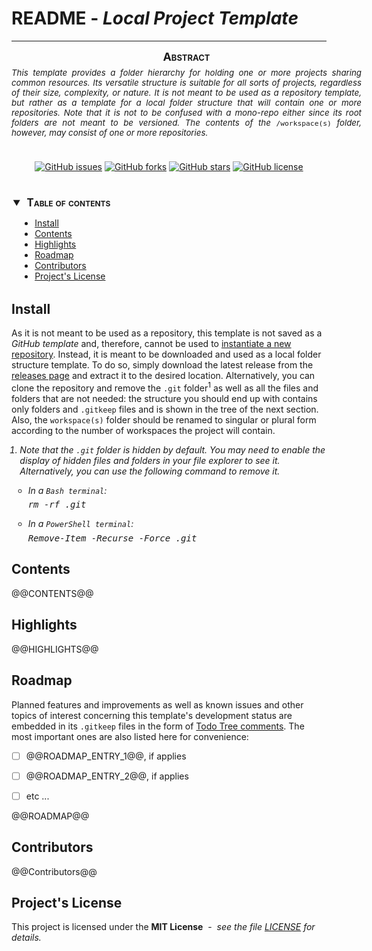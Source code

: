 # README - *Local Project Template*

---

<div style="
    font-size: normal;
    margin: 0 auto 5ex auto;
    width: 40em;"
>
<div style="font-size: 95%; text-align: justify;">
<div style="
  font-size:135%;
  text-align: center;
  font-weight: bold;
  margin: 0 0 .75ex 0;
  font-variant: small-caps;"
>Abstract</div>
<div style="text-align: justify">
<i>This template provides a folder hierarchy for holding one or more projects sharing common
resources.  Its versatile structure is suitable for all sorts of projects, regardless of their size,
complexity, or nature. It is not meant to be used as a repository template, but rather as a template
for a local folder structure that will contain one or more repositories. Note that it is not to be
confused with a mono-repo either since its root folders are not meant to be versioned. The
contents of the <code style="font-style: normal">/workspace(s)</code> folder, however, may consist of one or more repositories.</i>
</div></div></div>
<div style="
   width: 100%;
   text-align: center;
    margin-bottom: 5ex;"
>

[![GitHub issues](https://img.shields.io/github/issues/e2d2ipi/tmpl-projects-root-folder.svg)](https://github.com/e2d2ipi/tmpl-projects-root-folder/issues)
[![GitHub forks](https://img.shields.io/github/forks/e2d2ipi/tmpl-projects-root-folder.svg)](https://github.com/e2d2ipi/tmpl-projects-root-folder/network)
[![GitHub stars](https://img.shields.io/github/stars/e2d2ipi/tmpl-projects-root-folder.svg)](https://github.com/e2d2ipi/tmpl-projects-root-folder/stargazers)
[![GitHub license](https://img.shields.io/github/license/e2d2ipi/tmpl-projects-root-folder.svg)](https://github.com/e2d2ipi/tmpl-projects-root-folder/blob/main/LICENSE.md)

</div>
<div>

<!-- @import "[TOC]" {cmd="toc" depthFrom=2 depthTo=6 orderedList=false} -->
<details open style="margin: 14pt 0pt 24pt 10pt">
<summary style="margin-left: -8pt; font-weight: bold; font-size: larger; font-variant: small-caps">
<span style="margin-left: 3pt">Table of contents<span></summary>

<!-- code_chunk_output -->

- [Install](#install)
- [Contents](#contents)
- [Highlights](#highlights)
- [Roadmap](#roadmap)
- [Contributors](#contributors)
- [Project's License](#projects-license)

<!-- /code_chunk_output -->

</detail>
</div>

## Install

As it is not meant to be used as a repository, this template is not saved as a *GitHub template* and,
 therefore, cannot be used to [instantiate a new repository](https://tinyurl.com/z427byf6).
 Instead, it is meant to be downloaded and used as a local folder structure template. To do so,
 simply download the latest release from the [releases page](https://tinyurl.com/4f3ekkzb) and
 extract it to the desired location. Alternatively, you can clone the repository and remove the `.git`
 folder<sup>1</sup> as well as all the files and folders that are not needed: the structure you should
 end up with contains only folders and `.gitkeep` files and is shown in the tree of the next section.
 Also, the `workspace(s)` folder should be renamed to singular or plural form according to the
 number of workspaces the project will contain.

<ol style="font-style: italic; padding-left: 10pt">
  <li>
      <p>
        Note that the <code>.git</code> folder is hidden by default. You may need to enable the
        display of hidden files and folders in your file explorer to see it. Alternatively, you can use the
        following command to remove it.
      </p>
      <ul style="font-style: italic; padding-left: 10pt">
        <li>In a <code>Bash terminal</code>:
          <pre style="color:inherit; margin-top: 5pt">rm -rf .git</pre>
        </li>
        <li>In a <code>PowerShell terminal</code>:
          <pre style="color:inherit; margin-top: 5pt">Remove-Item -Recurse -Force .git</pre>
        </li>
      </ul>
  </li>
</ol>

## Contents

@@CONTENTS@@

## Highlights

@@HIGHLIGHTS@@

## Roadmap

Planned features and improvements as well as known issues and other topics of interest concerning
this template's development status are embedded in its `.gitkeep` files in the form of
[Todo Tree comments](https://marketplace.visualstudio.com/items?itemName=Gruntfuggly.todo-tree). The most important ones are also listed here for convenience:

- [ ]  @@ROADMAP_ENTRY_1@@, if applies
- [ ]  @@ROADMAP_ENTRY_2@@, if applies
- [ ]  etc ...


@@ROADMAP@@

## Contributors

@@Contributors@@

## Project's License

This project is licensed under the **MIT License** &nbsp;-&nbsp; *see the
file [LICENSE](./LICENSE) for details.*

<!-- EDIT Make sure that all @@TO-BE-REPLACED@@  were either replaced or deleted with their associated contents. Delete this comment only once this is done! [template]  -->

